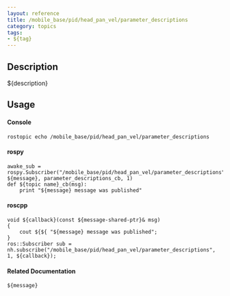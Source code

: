 ```yaml
---
layout: reference
title: /mobile_base/pid/head_pan_vel/parameter_descriptions
category: topics
tags: 
- ${tag}
---
```


## Description
${description}

## Usage
#### Console
```
rostopic echo /mobile_base/pid/head_pan_vel/parameter_descriptions
```

#### rospy
```
awake_sub = rospy.Subscriber("/mobile_base/pid/head_pan_vel/parameter_descriptions", ${message}, parameter_descriptions_cb, 1)
def ${topic name}_cb(msg):
    print "${message} message was published"
```

#### roscpp
```
void ${callback}(const ${message-shared-ptr}& msg)
{
    cout ${${ "${message} message was published";
}
ros::Subscriber sub = nh.subscribe("/mobile_base/pid/head_pan_vel/parameter_descriptions", 1, ${callback});
```

#### Related Documentation
``${message}``  